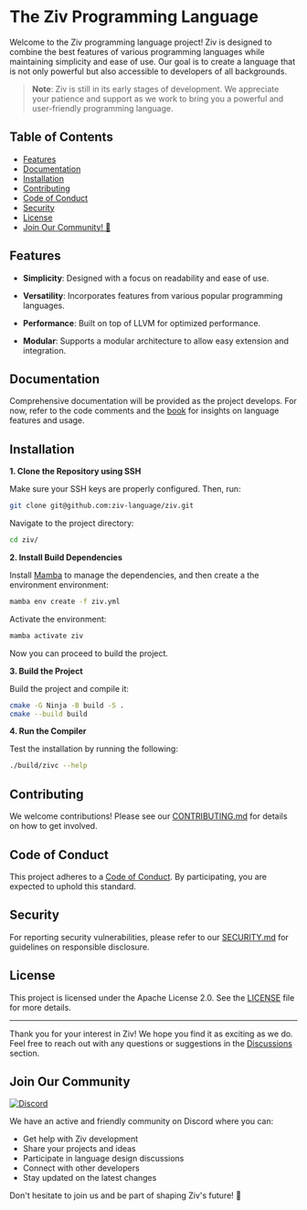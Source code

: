 <!--
Part of the Ziv Programming Language, under the Apache License v2.0 with LLVM
See /LICENSE for license details.
SPDX-License-Identifier: Apache-2.0 WITH LLVM-exception
-->

# The Ziv Programming Language

Welcome to the Ziv programming language project! Ziv is designed to combine the best features of various programming languages while maintaining simplicity and ease of use. Our goal is to create a language that is not only powerful but also accessible to developers of all backgrounds.

> **Note**: Ziv is still in its early stages of development. We appreciate your patience and support as we work to bring you a powerful and user-friendly programming language.

## Table of Contents

- [Features](#features)
- [Documentation](#documentation)
- [Installation](#installation)
- [Contributing](#contributing)
- [Code of Conduct](#code-of-conduct)
- [Security](#security)
- [License](#license)
- [Join Our Community! 🚀](#join-our-community)

## Features

- **Simplicity**: Designed with a focus on readability and ease of use.

- **Versatility**: Incorporates features from various popular programming languages.

- **Performance**: Built on top of LLVM for optimized performance.

- **Modular**: Supports a modular architecture to allow easy extension and integration.

## Documentation

Comprehensive documentation will be provided as the project develops. For now, refer to the code comments and the [book](https://ziv-language.github.io/book/) for insights on language features and usage.

## Installation

**1. Clone the Repository using SSH**

Make sure your SSH keys are properly configured. Then, run:

```bash
git clone git@github.com:ziv-language/ziv.git
```

Navigate to the project directory:

```bash
cd ziv/
```

**2. Install Build Dependencies**

Install [Mamba](https://mamba.readthedocs.io/en/latest/installation/mamba-installation.html) to manage the dependencies, and then create a the environment environment:


```bash
mamba env create -f ziv.yml
```

Activate the environment:

```bash
mamba activate ziv
```

Now you can proceed to build the project.

**3. Build the Project**

Build the project and compile it:

```bash
cmake -G Ninja -B build -S .
cmake --build build
```

**4. Run the Compiler**

Test the installation by running the following:

```bash
./build/zivc --help
```

## Contributing

We welcome contributions! Please see our [CONTRIBUTING.md](CONTRIBUTING.md) for details on how to get involved.

## Code of Conduct

This project adheres to a [Code of Conduct](CODE_OF_CONDUCT.md). By participating, you are expected to uphold this standard.

## Security

For reporting security vulnerabilities, please refer to our [SECURITY.md](SECURITY.md) for guidelines on responsible disclosure.

## License

This project is licensed under the Apache License 2.0. See the [LICENSE](LICENSE) file for more details.

---

Thank you for your interest in Ziv! We hope you find it as exciting as we do. Feel free to reach out with any questions or suggestions in the [Discussions](https://github.com/ziv-language/ziv/discussions) section.

## Join Our Community

[![Discord](https://img.shields.io/discord/1310665530763513927?color=7289DA&label=Join%20our%20Discord&logo=discord&logoColor=white)](https://discord.gg/jNxqNSdyQH)

We have an active and friendly community on Discord where you can:
- Get help with Ziv development
- Share your projects and ideas
- Participate in language design discussions
- Connect with other developers
- Stay updated on the latest changes

Don't hesitate to join us and be part of shaping Ziv's future! 🚀
